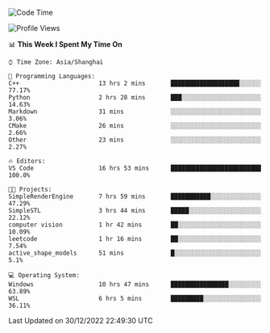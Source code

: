 <!--START_SECTION:waka-->
![Code Time](http://img.shields.io/badge/Code%20Time-517%20hrs%209%20mins-blue)

![Profile Views](http://img.shields.io/badge/Profile%20Views-6-blue)

📊 **This Week I Spent My Time On** 

```text
⌚︎ Time Zone: Asia/Shanghai

💬 Programming Languages: 
C++                      13 hrs 2 mins       ███████████████████░░░░░░   77.17% 
Python                   2 hrs 28 mins       ███░░░░░░░░░░░░░░░░░░░░░░   14.63% 
Markdown                 31 mins             ░░░░░░░░░░░░░░░░░░░░░░░░░   3.06% 
CMake                    26 mins             ░░░░░░░░░░░░░░░░░░░░░░░░░   2.66% 
Other                    23 mins             ░░░░░░░░░░░░░░░░░░░░░░░░░   2.27%

🔥 Editors: 
VS Code                  16 hrs 53 mins      █████████████████████████   100.0%

🐱‍💻 Projects: 
SimpleRenderEngine       7 hrs 59 mins       ███████████░░░░░░░░░░░░░░   47.29% 
SimpleSTL                3 hrs 44 mins       █████░░░░░░░░░░░░░░░░░░░░   22.12% 
computer vision          1 hr 42 mins        ██░░░░░░░░░░░░░░░░░░░░░░░   10.09% 
leetcode                 1 hr 16 mins        ██░░░░░░░░░░░░░░░░░░░░░░░   7.54% 
active_shape_models      51 mins             █░░░░░░░░░░░░░░░░░░░░░░░░   5.1%

💻 Operating System: 
Windows                  10 hrs 47 mins      ████████████████░░░░░░░░░   63.89% 
WSL                      6 hrs 5 mins        █████████░░░░░░░░░░░░░░░░   36.11%

```


 Last Updated on 30/12/2022 22:49:30 UTC
<!--END_SECTION:waka-->